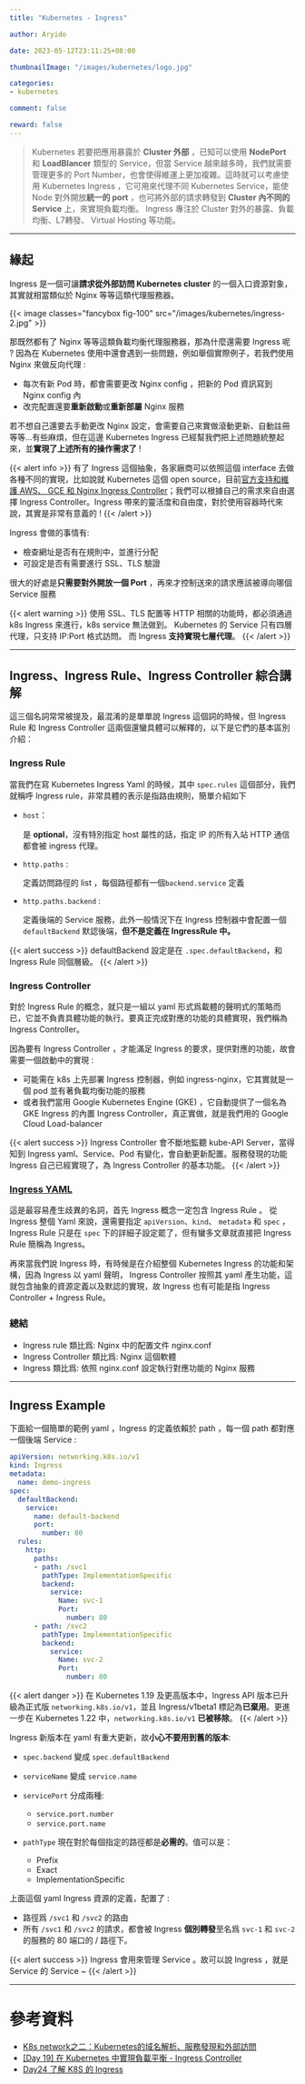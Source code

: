 ```yaml
---
title: "Kubernetes - Ingress"

author: Aryido

date: 2023-05-12T23:11:25+08:00

thumbnailImage: "/images/kubernetes/logo.jpg"

categories:
- kubernetes

comment: false

reward: false
---
```

<!--BODY-->
>  Kubernetes 若要把應用暴露於  **Cluster 外部** ，已知可以使用 **NodePort** 和 **LoadBlancer** 類型的 Service，但當 Service 越來越多時，我們就需要管理更多的 Port Number，也會使得維運上更加複雜。這時就可以考慮使用 Kubernetes Ingress ，它可用來代理不同 Kubernetes Service，能使 Node 對外開放**統一的 port** ，也可將外部的請求轉發到 **Cluster 內不同的 Service** 上，來實現負載均衡。 Ingress 專注於 Cluster 對外的暴露、負載均衡、L7轉發、 Virtual Hosting 等功能。
<!--more-->

---

## 緣起

Ingress 是一個可讓**請求從外部訪問 Kubernetes cluster** 的一個入口資源對象，其實就相當類似於 Nginx 等等這類代理服務器。

{{< image classes="fancybox fig-100" src="/images/kubernetes/ingress-2.jpg" >}}

那既然都有了 Nginx 等等這類負載均衡代理服務器，那為什麼還需要 Ingress 呢 ? 因為在 Kubernetes 使用中還會遇到一些問題，例如舉個實際例子，若我們使用 Nginx 來做反向代理 :
- 每次有新 Pod 時，都會需要更改 Nginx config ，把新的 Pod 資訊寫到 Nginx config 內
- 改完配置還要**重新啟動**或**重新部屬** Nginx 服務

若不想自己還要去手動更改 Nginx 設定，會需要自己來實做滾動更新、自動註冊等等...有些麻煩，但在這邊 Kubernetes Ingress 已經幫我們把上述問題統整起來，並**實現了上述所有的操作需求了** !

{{< alert info >}}
有了 Ingress 這個抽象，各家廠商可以依照這個 interface 去做各種不同的實現，比如說就 Kubernetes 這個 open source，目前[官方支持和維護 AWS、 GCE 和 Nginx Ingress Controller](https://kubernetes.io/zh-cn/docs/concepts/services-networking/ingress-controllers/)；我們可以根據自己的需求來自由選擇 Ingress Controller。Ingress 帶來的靈活度和自由度，對於使用容器時代來說，其實是非常有意義的 !
{{< /alert >}}

Ingress 會做的事情有:
- 檢查網址是否有在規則中，並進行分配
- 可設定是否有需要進行 SSL、TLS 驗證

很大的好處是**只需要對外開放一個 Port** ，再來才控制送來的請求應該被導向哪個 Service 服務

{{< alert warning >}}
使用 SSL、TLS 配置等 HTTP 相關的功能時，都必須通過 k8s Ingress 來進行，k8s service 無法做到。
Kubernetes 的 Service 只有四層代理，只支持 IP:Port 格式訪問。
而 Ingress **支持實現七層代理**。
{{< /alert >}}

---

##  Ingress、Ingress Rule、Ingress Controller 綜合講解
這三個名詞常常被提及，最混淆的是單單說 Ingress 這個詞的時候，但 Ingress Rule 和 Ingress Controller 這兩個還蠻具體可以解釋的，以下是它們的基本區別介紹：
### Ingress Rule
當我們在寫 Kubernetes Ingress Yaml 的時候，其中 ```spec.rules``` 這個部分，我們就稱呼 Ingress rule，非常具體的表示是指路由規則，簡單介紹如下
- ```host```：

  是 **optional**，沒有特別指定 host 屬性的話，指定 IP 的所有入站 HTTP 通信都會被 ingress 代理。

- ```http.paths``` :

  定義訪問路徑的 list ，每個路徑都有一個```backend.service``` 定義

- ```http.paths.backend``` :

  定義後端的 Service 服務，此外一般情況下在 Ingress 控制器中會配置一個 ```defaultBackend``` 默認後端，**但不是定義在 IngressRule 中。**

{{< alert success >}}
defaultBackend 設定是在 ```.spec.defaultBackend```，和 Ingress Rule 同個層級。
{{< /alert >}}
###  Ingress Controller
對於 Ingress Rule 的概念，就只是一組以 yaml 形式爲載體的聲明式的策略而已，它並不負責具體功能的執行。要真正完成對應的功能的具體實現，我們稱為 Ingress Controller。

因為要有 Ingress Controller ，才能滿足 Ingress 的要求，提供對應的功能，故會需要一個啟動中的實現 :
- 可能需在 k8s 上先部署 Ingress 控制器，例如 ingress-nginx，它其實就是一個 pod 並有著負載均衡功能的服務
- 或者我們當用 Google Kubernetes Engine (GKE) ，它自動提供了一個名為 GKE Ingress 的內置 Ingress Controller，真正實做，就是我們用的 Google Cloud Load-balancer

{{< alert success >}}
Ingress Controller 會不斷地監聽 kube-API Server，當得知到 Ingress yaml、Service、Pod 有變化，會自動更新配置。服務發現的功能 Ingress 自己已經實現了，為 Ingress Controller 的基本功能。
{{< /alert >}}

### [Ingress YAML](https://kubernetes.io/docs/concepts/services-networking/ingress/)
這是最容易產生歧異的名詞，首先 Ingress 概念一定包含 Ingress Rule 。 從 Ingress 整個 Yaml 來說，還需要指定 ```apiVersion```、```kind```、 ```metadata``` 和 ```spec``` ，Ingress Rule 只是在 ```spec``` 下的詳細子設定罷了，但有蠻多文章就直接把 Ingress Rule 簡稱為 Ingress。

再來當我們說 Ingress 時，有時候是在介紹整個 Kubernetes Ingress 的功能和架構，因為 Ingress 以 yaml 聲明， Ingress Controller 按照其 yaml 產生功能，這就包含抽象的資源定義以及默認的實現，故
Ingress 也有可能是指 Ingress Controller + Ingress Rule。

### 總結

- Ingress rule 類比爲: Nginx 中的配置文件 nginx.conf
- Ingress Controller 類比爲: Nginx 這個軟體
- Ingress 類比爲: 依照 nginx.conf 設定執行對應功能的 Nginx 服務

---

## Ingress Example

下面給一個簡單的範例 yaml ，Ingress 的定義依賴於 path ，每一個 path 都對應一個後端 Service :

``` yaml
apiVersion: networking.k8s.io/v1
kind: Ingress
metadata:
  name: demo-ingress
spec:
  defaultBackend:
    service:
      name: default-backend
      port:
        number: 80
  rules:
    http:
      paths:
      - path: /svc1
        pathType: ImplementationSpecific
        backend:
          service:
            Name: svc-1
            Port:
              number: 80
      - path: /svc2
        pathType: ImplementationSpecific
        backend:
          service:
            Name: svc-2
            Port:
              number: 80
```

{{< alert danger >}}
在 Kubernetes 1.19 及更高版本中，Ingress API 版本已升級為正式版 ```networking.k8s.io/v1```，並且 Ingress/v1beta1 標記為**已棄用**。更進一步在 Kubernetes 1.22 中，```networking.k8s.io/v1``` **已被移除**。
{{< /alert >}}

Ingress 新版本在 yaml 有重大更新，故**小心不要用到舊的版本**:
- ```spec.backend``` 變成 ```spec.defaultBackend```
- ```serviceName``` 變成 ```service.name```
- ```servicePort``` 分成兩種:
  - ```service.port.number```
  - ```service.port.name```

- ```pathType``` 現在對於每個指定的路徑都是**必需的**。值可以是：
  - Prefix
  - Exact
  - ImplementationSpecific

上面這個 yaml Ingress 資源的定義，配置了 :
- 路徑爲 ```/svc1``` 和  ```/svc2``` 的路由
- 所有 ```/svc1``` 和  ```/svc2``` 的請求，都會被 Ingress **個別轉發**至名爲 ```svc-1``` 和  ```svc-2``` 的服務的 80 端口的 / 路徑下。



{{< alert success >}}
Ingress 會用來管理 Service 。故可以說  Ingress ，就是 Service 的 Service ~
{{< /alert >}}

---

# 參考資料

- [K8s network之二：Kubernetes的域名解析、服務發現和外部訪問](https://marcuseddie.github.io/2021/K8s-Network-Architecture-section-two.html)
- [[Day 19] 在 Kubernetes 中實現負載平衡 - Ingress Controller](https://ithelp.ithome.com.tw/articles/10196261)
- [Day24 了解 K8S 的 Ingress](https://ithelp.ithome.com.tw/articles/10224065)
